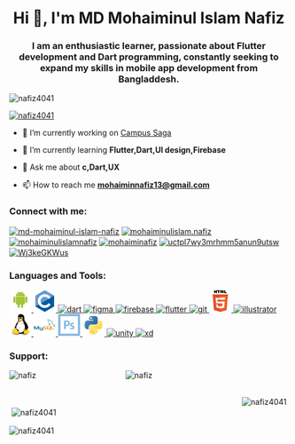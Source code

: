 <h1 align="center">Hi 👋, I'm MD Mohaiminul Islam Nafiz</h1>
<h3 align="center">I am an enthusiastic learner, passionate about Flutter development and Dart programming, constantly seeking to expand my skills in mobile app development from Bangladdesh.</h3>

<p align="left"> <img src="https://komarev.com/ghpvc/?username=nafiz4041&label=Profile%20views&color=0e75b6&style=flat" alt="nafiz4041" /> </p>

<p align="left"> <a href="https://github.com/ryo-ma/github-profile-trophy"><img src="https://github-profile-trophy.vercel.app/?username=nafiz4041" alt="nafiz4041" /></a> </p>

- 🔭 I’m currently working on [Campus Saga](https://github.com/Nafiz4041/Campus-Saga.git)

- 🌱 I’m currently learning **Flutter,Dart,UI design,Firebase**

- 💬 Ask me about **c,Dart,UX**

- 📫 How to reach me **mohaiminnafiz13@gmail.com**

<h3 align="left">Connect with me:</h3>
<p align="left">
<a href="https://linkedin.com/in/md-mohaiminul-islam-nafiz" target="blank"><img align="center" src="https://raw.githubusercontent.com/rahuldkjain/github-profile-readme-generator/master/src/images/icons/Social/linked-in-alt.svg" alt="md-mohaiminul-islam-nafiz" height="30" width="40" /></a>
<a href="https://fb.com/mohaiminulislam.nafiz" target="blank"><img align="center" src="https://raw.githubusercontent.com/rahuldkjain/github-profile-readme-generator/master/src/images/icons/Social/facebook.svg" alt="mohaiminulislam.nafiz" height="30" width="40" /></a>
<a href="https://instagram.com/mohaiminulislamnafiz" target="blank"><img align="center" src="https://raw.githubusercontent.com/rahuldkjain/github-profile-readme-generator/master/src/images/icons/Social/instagram.svg" alt="mohaiminulislamnafiz" height="30" width="40" /></a>
<a href="https://www.behance.net/mohaiminafiz" target="blank"><img align="center" src="https://raw.githubusercontent.com/rahuldkjain/github-profile-readme-generator/master/src/images/icons/Social/behance.svg" alt="mohaiminafiz" height="30" width="40" /></a>
<a href="https://www.youtube.com/c/uctpl7wy3mrhmm5anun9utsw" target="blank"><img align="center" src="https://raw.githubusercontent.com/rahuldkjain/github-profile-readme-generator/master/src/images/icons/Social/youtube.svg" alt="uctpl7wy3mrhmm5anun9utsw" height="30" width="40" /></a>
<a href="https://discord.gg/Wj3keGKWus" target="blank"><img align="center" src="https://raw.githubusercontent.com/rahuldkjain/github-profile-readme-generator/master/src/images/icons/Social/discord.svg" alt="Wj3keGKWus" height="30" width="40" /></a>
</p>

<h3 align="left">Languages and Tools:</h3>
<p align="left"> <a href="https://developer.android.com" target="_blank" rel="noreferrer"> <img src="https://raw.githubusercontent.com/devicons/devicon/master/icons/android/android-original-wordmark.svg" alt="android" width="40" height="40"/> </a> <a href="https://www.cprogramming.com/" target="_blank" rel="noreferrer"> <img src="https://raw.githubusercontent.com/devicons/devicon/master/icons/c/c-original.svg" alt="c" width="40" height="40"/> </a> <a href="https://dart.dev" target="_blank" rel="noreferrer"> <img src="https://www.vectorlogo.zone/logos/dartlang/dartlang-icon.svg" alt="dart" width="40" height="40"/> </a> <a href="https://www.figma.com/" target="_blank" rel="noreferrer"> <img src="https://www.vectorlogo.zone/logos/figma/figma-icon.svg" alt="figma" width="40" height="40"/> </a> <a href="https://firebase.google.com/" target="_blank" rel="noreferrer"> <img src="https://www.vectorlogo.zone/logos/firebase/firebase-icon.svg" alt="firebase" width="40" height="40"/> </a> <a href="https://flutter.dev" target="_blank" rel="noreferrer"> <img src="https://www.vectorlogo.zone/logos/flutterio/flutterio-icon.svg" alt="flutter" width="40" height="40"/> </a> <a href="https://git-scm.com/" target="_blank" rel="noreferrer"> <img src="https://www.vectorlogo.zone/logos/git-scm/git-scm-icon.svg" alt="git" width="40" height="40"/> </a> <a href="https://www.w3.org/html/" target="_blank" rel="noreferrer"> <img src="https://raw.githubusercontent.com/devicons/devicon/master/icons/html5/html5-original-wordmark.svg" alt="html5" width="40" height="40"/> </a> <a href="https://www.adobe.com/in/products/illustrator.html" target="_blank" rel="noreferrer"> <img src="https://www.vectorlogo.zone/logos/adobe_illustrator/adobe_illustrator-icon.svg" alt="illustrator" width="40" height="40"/> </a> <a href="https://www.linux.org/" target="_blank" rel="noreferrer"> <img src="https://raw.githubusercontent.com/devicons/devicon/master/icons/linux/linux-original.svg" alt="linux" width="40" height="40"/> </a> <a href="https://www.mysql.com/" target="_blank" rel="noreferrer"> <img src="https://raw.githubusercontent.com/devicons/devicon/master/icons/mysql/mysql-original-wordmark.svg" alt="mysql" width="40" height="40"/> </a> <a href="https://www.photoshop.com/en" target="_blank" rel="noreferrer"> <img src="https://raw.githubusercontent.com/devicons/devicon/master/icons/photoshop/photoshop-line.svg" alt="photoshop" width="40" height="40"/> </a> <a href="https://www.python.org" target="_blank" rel="noreferrer"> <img src="https://raw.githubusercontent.com/devicons/devicon/master/icons/python/python-original.svg" alt="python" width="40" height="40"/> </a> <a href="https://unity.com/" target="_blank" rel="noreferrer"> <img src="https://www.vectorlogo.zone/logos/unity3d/unity3d-icon.svg" alt="unity" width="40" height="40"/> </a> <a href="https://www.adobe.com/products/xd.html" target="_blank" rel="noreferrer"> <img src="https://cdn.worldvectorlogo.com/logos/adobe-xd.svg" alt="xd" width="40" height="40"/> </a> </p>

<h3 align="left">Support:</h3>
<p><a href="https://www.buymeacoffee.com/nafiz"> <img align="left" src="https://cdn.buymeacoffee.com/buttons/v2/default-yellow.png" height="50" width="210" alt="nafiz" /></a><a href="https://ko-fi.com/nafiz"> <img align="left" src="https://cdn.ko-fi.com/cdn/kofi3.png?v=3" height="50" width="210" alt="nafiz" /></a></p><br><br>

<p><img align="left" src="https://github-readme-stats.vercel.app/api/top-langs?username=nafiz4041&show_icons=true&locale=en&layout=compact" alt="nafiz4041" /></p>

<p>&nbsp;<img align="center" src="https://github-readme-stats.vercel.app/api?username=nafiz4041&show_icons=true&locale=en" alt="nafiz4041" /></p>

<p><img align="center" src="https://github-readme-streak-stats.herokuapp.com/?user=nafiz4041&" alt="nafiz4041" /></p>
